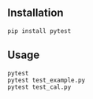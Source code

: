 ## Installation
```
pip install pytest

```

## Usage
```
pytest
pytest test_example.py
pytest test_cal.py
```
